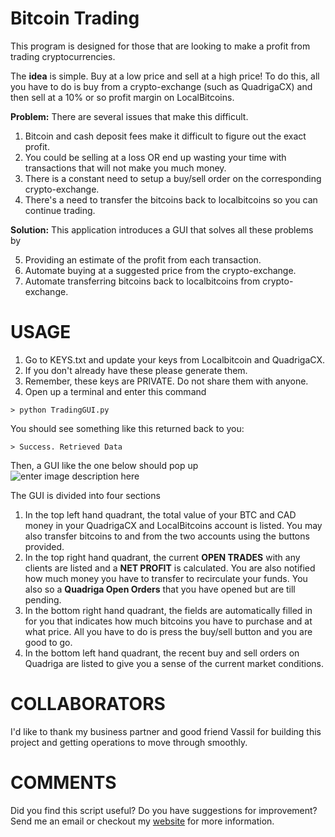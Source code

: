 # Bitcoin Trading 
This program is designed for those that are looking to make a profit from trading cryptocurrencies. 

The **idea** is simple. Buy at a low price and sell at a high price! To do this, all you have to do is buy from a crypto-exchange (such as QuadrigaCX) and then sell at a 10% or so profit margin on LocalBitcoins.

**Problem:** There are several issues that make this difficult.

 1. Bitcoin and cash deposit fees make it difficult to figure out the exact profit.
 2. You could be selling at a loss OR end up wasting your time with transactions that will not make you much money.
 3. There is a constant need to setup a buy/sell order on the corresponding crypto-exchange.
 4. There's a need to transfer the bitcoins back to localbitcoins so you can continue trading.

**Solution:** This application introduces a GUI that solves all these problems by

 5. Providing an estimate of the profit from each transaction.
 6. Automate buying at a suggested price from the crypto-exchange.
 7. Automate transferring bitcoins back to localbitcoins from crypto-exchange.

# USAGE

 1. Go to KEYS.txt and update your keys from Localbitcoin and QuadrigaCX.
 2. If you don't already have these please generate them.
 3. Remember, these keys are PRIVATE. Do not share them with anyone.
 4. Open up a terminal and enter this command
```
> python TradingGUI.py
```
You should see something like this returned back to you:
```
> Success. Retrieved Data
```
Then, a GUI like the one below should pop up
![enter image description here](https://github.com/omarabid59/Bitcoin_LBTC_Trading/blob/master/TradingGUI.png)

The GUI is divided into four sections

 1. In the top left hand quadrant, the total value of your BTC and CAD money in your QuadrigaCX and LocalBitcoins account is listed. You may also transfer bitcoins to and from the two accounts using the buttons provided.
 2. In the top right hand quadrant, the current **OPEN TRADES** with any clients are listed and a **NET PROFIT** is calculated. You are also notified how much money you have to transfer to recirculate your funds. You also so a **Quadriga Open Orders** that you have opened but are till pending.
 3. In the bottom right hand quadrant, the fields are automatically filled in for you that indicates how much bitcoins you have to purchase and at what price. All you have to do is press the buy/sell button and you are good to go.
 4. In the bottom left hand quadrant, the recent buy and sell orders on Quadriga are listed to give you a sense of the current market conditions.

# COLLABORATORS 
I'd like to thank my business partner and good friend Vassil for building this project and getting operations to move through smoothly.

# COMMENTS
Did you find this script useful? Do you have suggestions for improvement? Send me an email or checkout my [website](me.omarabid4.com) for more information.
